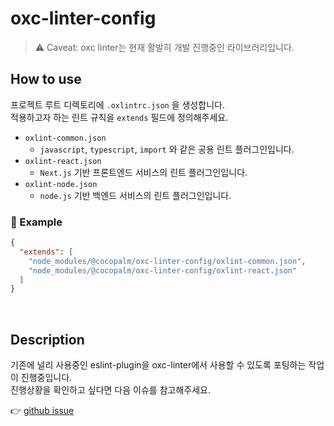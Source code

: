 # oxc-linter-config

> ⚠️ Caveat: oxc linter는 현재 활발히 개발 진행중인 라이브러리입니다.

## How to use

프로젝트 루트 디렉토리에 `.oxlintrc.json` 을 생성합니다.  
적용하고자 하는 린트 규칙을 `extends` 필드에 정의해주세요.

- `oxlint-common.json`
  - `javascript`, `typescript`, `import` 와 같은 공용 린트 플러그인입니다.
- `oxlint-react.json`
  - `Next.js` 기반 프론트엔드 서비스의 린트 플러그인입니다.
- `oxlint-node.json`
  - `node.js` 기반 백엔드 서비스의 린트 플러그인입니다.

### 👀 Example

```json
{
  "extends": [
    "node_modules/@cocopalm/oxc-linter-config/oxlint-common.json",
    "node_modules/@cocopalm/oxc-linter-config/oxlint-react.json"
  ]
}
```

<br />

## Description

기존에 널리 사용중인 eslint-plugin을 oxc-linter에서 사용할 수 있도록 포팅하는 작업이 진행중입니다.  
진행상황을 확인하고 싶다면 다음 이슈를 참고해주세요.

👉 [github issue](https://github.com/oxc-project/oxc/issues/481)
